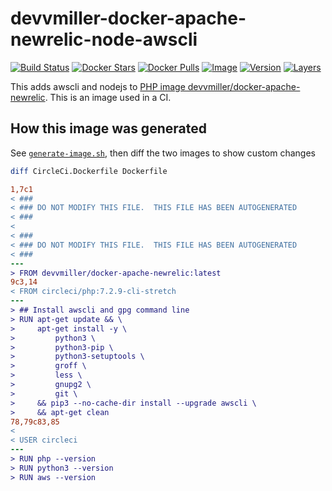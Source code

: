 # devvmiller-docker-apache-newrelic-node-awscli

[![Build Status](https://travis-ci.com/GabLeRoux/devvmiller-docker-apache-newrelic-node-awscli.svg?branch=master)](https://travis-ci.com/GabLeRoux/devvmiller-docker-apache-newrelic-node-awscli)
[![Docker Stars](https://img.shields.io/docker/stars/gableroux/devvmiller-docker-apache-newrelic-node-awscli.svg)](https://hub.docker.com/r/gableroux/devvmiller-docker-apache-newrelic-node-awscli)
[![Docker Pulls](https://img.shields.io/docker/pulls/gableroux/devvmiller-docker-apache-newrelic-node-awscli.svg)](https://hub.docker.com/r/gableroux/devvmiller-docker-apache-newrelic-node-awscli)
[![Image](https://images.microbadger.com/badges/image/gableroux/devvmiller-docker-apache-newrelic-node-awscli.svg)](https://microbadger.com/images/gableroux/devvmiller-docker-apache-newrelic-node-awscli)
[![Version](https://images.microbadger.com/badges/version/gableroux/devvmiller-docker-apache-newrelic-node-awscli.svg)](https://microbadger.com/images/gableroux/devvmiller-docker-apache-newrelic-node-awscli)
[![Layers](https://images.microbadger.com/badges/image/gableroux/devvmiller-docker-apache-newrelic-node-awscli.svg)](https://microbadger.com/images/gableroux/devvmiller-docker-apache-newrelic-node-awscli)

This adds awscli and nodejs to [PHP image devvmiller/docker-apache-newrelic](https://github.com/devvmiller/docker-apache-newrelic). This is an image used in a CI.

## How this image was generated

See [`generate-image.sh`](generate-image.sh), then diff the two images to show custom changes

```bash
diff CircleCi.Dockerfile Dockerfile
```

```diff
1,7c1
< ###
< ### DO NOT MODIFY THIS FILE.  THIS FILE HAS BEEN AUTOGENERATED
< ###
< 
< ###
< ### DO NOT MODIFY THIS FILE.  THIS FILE HAS BEEN AUTOGENERATED
< ###
---
> FROM devvmiller/docker-apache-newrelic:latest
9c3,14
< FROM circleci/php:7.2.9-cli-stretch
---
> ## Install awscli and gpg command line
> RUN apt-get update && \
>     apt-get install -y \
>         python3 \
>         python3-pip \
>         python3-setuptools \
>         groff \
>         less \
>         gnupg2 \
>         git \
>     && pip3 --no-cache-dir install --upgrade awscli \
>     && apt-get clean
78,79c83,85
< 
< USER circleci
---
> RUN php --version
> RUN python3 --version
> RUN aws --version
```